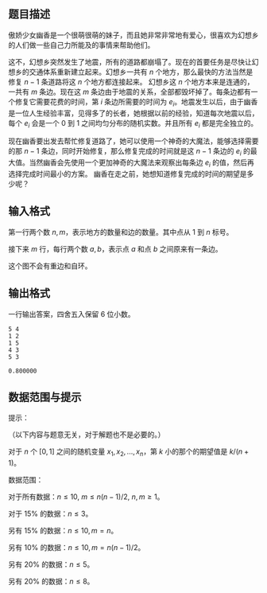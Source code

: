 ## 题目描述

傲娇少女幽香是一个很萌很萌的妹子，而且她非常非常地有爱心，很喜欢为幻想乡的人们做一些自己力所能及的事情来帮助他们。 

这不，幻想乡突然发生了地震，所有的道路都崩塌了。现在的首要任务是尽快让幻想乡的交通体系重新建立起来。幻想乡一共有 $n$ 个地方，那么最快的方法当然是修复 $n-1$ 条道路将这 $n$ 个地方都连接起来。 幻想乡这 $n$ 个地方本来是连通的，一共有 $m$ 条边。现在这 $m$ 条边由于地震的关系，全部都毁坏掉了。每条边都有一个修复它需要花费的时间，第 $i$ 条边所需要的时间为 $e_i$。地震发生以后，由于幽香是一位人生经验丰富，见得多了的长者，她根据以前的经验，知道每次地震以后，每个 $e_i$ 会是一个 $0$ 到 $1$ 之间均匀分布的随机实数。并且所有 $e_i$ 都是完全独立的。

现在幽香要出发去帮忙修复道路了，她可以使用一个神奇的大魔法，能够选择需要的那 $n-1$ 条边，同时开始修复，那么修复完成的时间就是这 $n-1$ 条边的 $e_i$ 的最大值。当然幽香会先使用一个更加神奇的大魔法来观察出每条边 $e_i$ 的值，然后再选择完成时间最小的方案。 幽香在走之前，她想知道修复完成的时间的期望是多少呢？

## 输入格式

第一行两个数 $n,m$，表示地方的数量和边的数量。其中点从 $1$ 到 $n$ 标号。 

接下来 $m$ 行，每行两个数 $a,b$，表示点 $a$ 和点 $b$ 之间原来有一条边。 
这个图不会有重边和自环。

## 输出格式

一行输出答案，四舍五入保留 6 位小数。

```input1
5 4
1 2
1 5
4 3
5 3
```

```output1
0.800000
```

## 数据范围与提示

提示： 

（以下内容与题意无关，对于解题也不是必要的。） 

对于 $n$ 个 $[0,1]$ 之间的随机变量 $x_1,x_2,...,x_n$，第 $k$ 小的那个的期望值是 $k/(n+1)$。  

数据范围： 

对于所有数据：$n \leq 10, \ m \leq n(n-1)/2, \ n,m \geq 1$。 

对于 $15 \%$ 的数据：$n \leq 3$。 

另有 $15 \%$ 的数据：$n \leq 10, m=n$。 

另有 $10 \%$ 的数据：$n \leq 10, m=n(n-1)/2$。 

另有 $20 \%$ 的数据：$n \leq 5$。 

另有 $20 \%$ 的数据：$n \leq 8$。


